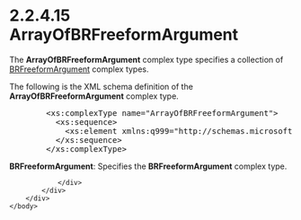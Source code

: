 <html dir="LTR" xmlns:mshelp="http://msdn.microsoft.com/mshelp" xmlns:ddue="http://ddue.schemas.microsoft.com/authoring/2003/5" xmlns:xlink="http://www.w3.org/1999/xlink" xmlns:tool="http://www.microsoft.com/tooltip">
    <head>
        <meta http-equiv="Content-Type" content="text/html; CHARSET=utf-8"></meta>
        <meta name="save" content="history"></meta>
        <title>2.2.4.15 ArrayOfBRFreeformArgument</title>
        <xml>
            <mshelp:toctitle title="2.2.4.15 ArrayOfBRFreeformArgument"></mshelp:toctitle>
            <mshelp:rltitle title="[MS-SSMDSWS-15]: ArrayOfBRFreeformArgument"></mshelp:rltitle>
            <mshelp:keyword index="A" term="944beebb-b673-4185-9e65-46038c3671e1"></mshelp:keyword>
            <mshelp:attr name="DCSext.ContentType" value="open specification"></mshelp:attr>
            <mshelp:attr name="AssetID" value="944beebb-b673-4185-9e65-46038c3671e1"></mshelp:attr>
            <mshelp:attr name="TopicType" value="kbRef"></mshelp:attr>
            <mshelp:attr name="DCSext.Title" value="[MS-SSMDSWS-15]: ArrayOfBRFreeformArgument" />
        </xml>
    </head>
    <body>
        <div id="header">
            <h1 class="heading">2.2.4.15 ArrayOfBRFreeformArgument</h1>
        </div>
        <div id="mainSection">
            <div id="mainBody">
                <div id="allHistory" class="saveHistory"></div>
                <div id="sectionSection0" class="section" name="collapseableSection">
                    

<p>The <b>ArrayOfBRFreeformArgument</b> complex type specifies
a collection of <a href="7d0cf458-1e40-48cb-a473-d866aeb92ffe.md">BRFreeformArgument</a>
complex types.</p>

<p>The following is the XML schema definition of the <b>ArrayOfBRFreeformArgument</b>
complex type.</p>

<dl>
<dd>
<div><pre>   &lt;xs:complexType name=&quot;ArrayOfBRFreeformArgument&quot;&gt;
     &lt;xs:sequence&gt;
       &lt;xs:element xmlns:q999=&quot;http://schemas.microsoft.com/sqlserver/masterdataservices/2009/09&quot; minOccurs=&quot;0&quot; maxOccurs=&quot;unbounded&quot; name=&quot;BRFreeformArgument&quot; nillable=&quot;true&quot; type=&quot;q999:BRFreeformArgument&quot; xmlns:xs=&quot;http://www.w3.org/2001/XMLSchema&quot; /&gt;
     &lt;/xs:sequence&gt;
   &lt;/xs:complexType&gt;
</pre></div>
</dd></dl>

<p><b>BRFreeformArgument</b>: Specifies the <b>BRFreeformArgument</b>
complex type.</p>


                </div>
            </div>
        </div>
    </body>
</html>